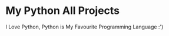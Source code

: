 
<h1> My Python All Projects </h1>
<p> I Love Python, Python is My Favourite Programming Language :') </p>
